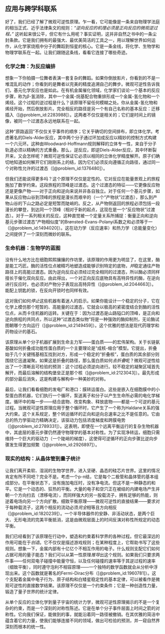 ## 应用与跨学科联系

好了，我们已经了解了微观可逆性原理。乍一看，它可能像是一条来自物理学法庭的相当正式、近乎法律条文的规则：*“逆向反应的机理必须是正向反应的微观逆过程。”* 这听起来很公平，但它有什么用呢？事实证明，这并非自然之书中的一条尘封条款。它是我们拥有的最强大、最优美简洁的工具之一，用以理解世界如何运作，从化学家烧瓶中分子的舞蹈到恒星的核心。它是一条金线，将化学、生物学和物理学联系在一起。让我们跟随这条线，看看它连接了哪些奇迹。

### 化学之舞：为反应编排

想象一下你拍摄一位舞者表演一套复杂的舞蹈。如果你倒放影片，你看到的不是一堆混乱的动作；你看到的是舞者以完美的精度追溯自己的舞步。微观可逆性告诉我们，基元化学反应也是如此。在有机金属催化领域，化学家们谈论一个基本的反应步骤，称为$\beta$-氢消除，其中一个金属-烷基配合物重排形成一个金属-氢化物和一个烯烃。这个过程的逆过程是什么？该原理不留任何模糊之处。你从金属-氢化物和烯烃开始，然后倒放影片。完全相反的路径是另一个有自己名称的基本反应：迁移插入（[@problem_id:2283988]）。这两者不仅仅是相关的；它们是时间上的镜像，被同一个过渡态永远地联系在一起。

这种“原路返回”不仅仅关乎事件的顺序；它关乎确切的空间排布，即立体化学。考虑著名的Diels-Alder反应，其中两个分子通过环加成反应以精妙的控制方式构建一个六元环。这种由Woodward-Hoffmann规则解释的立体专一性，来自于分子轨道必须以精确的方式重叠。那么，逆反应，即逆Diels-Alder反应，其中环断裂开来，又会怎样呢？微观可逆性保证它必须以相同的立体化学精度解开。原子们确切地知道如何解开它们刚刚系上的结，因为它们必须反向遵循正向路径，通过同一个对称性允许的过渡态（[@problem_id:1376480]）。

但我们还能说得更多吗？这个原理不仅仅是定性的。它对反应在能量景观上的旅程施加了数学约束。这段旅程的顶峰是过渡态。这个过渡态的特征——它更像反应物还是更像产物——对于正向和逆向来说并非各自独立。对于任何一个基元步骤，如果从反应物山谷到顶峰的旅程是漫长而艰辛的（一个“产物状”过渡态），那么到产物山谷的下山之路必定是短暂而陡峭的。反之，从产物侧返回的旅程必须包括一段漫长的攀登，到达同一个顶峰（相对于新的起点，这现在是一个“反应物状”过渡态）。对于一系列相关的反应，这种直觉被一个定量关系所捕捉：衡量正向和逆向基元步骤过渡态“产物相似度”的Brønsted-Evans-Polanyi系数之和必须等于一（[@problem_id:1494020]）。这在动力学（反应速率）和热力学（总能量变化）之间提供了一个深刻而微妙的联系。

### 生命机器：生物学的蓝图

没有什么地方比在细胞熙熙攘攘的作坊里，该原理的作用更为明显了，在这里，酶是能工巧匠。酶的活性位点被精巧地塑造成能够识别特定的底物，*并*稳定通往产物路径上的高能过渡态。因为逆向反应必须经过完全相同的过渡态，所以酶必须同样擅长于催化双向反应。由此得出，一个对正向反应底物具有高特异性的酶，在逆向进行反应时，也必须对产物分子表现出高特异性（[@problem_id:2044663]）。能配上钥匙的锁，在反向开锁时也同样有效。

这对我们如何*停止*这些机器有着迷人的启示。如果你能设计一个稳定的分子，它在化学上模仿那个短暂的、高能量的过渡态，它就会以极高的紧密度结合到酶的活性位点，从而卡住机器的运转。关键在于：因为过渡态是山路隘口的顶峰，是正向和逆向旅程的共同点，所以这种“过渡态类似物”将是一种强效的酶抑制剂，无论酶试图朝哪个方向运行（[@problem_id:2149459]）。这个优雅的想法是现代药理学和药物设计的基石。

该原理从单个分子机器扩展到生命主力军——蛋白质——的宏伟架构。关于长链氨基酸如何折叠成功能性蛋白质的一个主要理论是“成核-缩合”模型。它提出，折叠始于几个关键残基相互找到对方，形成一个稳定的“折叠核”，蛋白质的其余部分则围绕它迅速凝聚。如果这是折叠的路径，那么蛋白质如何*去折叠*呢？微观可逆性给出了一个清晰且可检验的预测：这个过程必须逆向进行。较不稳定的凝聚区域首先解开，而最后溶解的结构堡垒正是那个核（[@problem_id:2123043]）。最先形成的部分最后消失，这是构建与解构中一种美妙的对称。

最后，让我们看看细胞的发电厂和港口：膜转运蛋白。这些是嵌入在细胞膜中的小型蛋白质机器，它们执行一个循环，泵送离子和分子以产生生命所必需的电化学梯度。循环中的每一步——结合底物、改变构象、释放底物——都是一个可逆的基元过程。当微观可逆性原理应用于整个循环时，它产生了一个称为Haldane关系的强大约束。这个关系规定，整个转运循环的正向和逆向总速率之比不是任意的。它由总的热力学驱动力精确决定，该驱动力包括浓度梯度和跨膜电势（[@problem_id:2789331]）。这表明，即使在一个远离平衡运行的复杂生物机器中，其底层的基元步骤仍然遵守物理学的基本对称性。为了实现净转运，细胞只需维持一个巨大的驱动力（一个陡峭的梯度），这使得可逆循环的正向步骤比逆向步骤发生得更加频繁（[@problem_id:2926897]）。

### 现实的结构：从晶体管到量子统计

让我们离开柔软、湿润的生物学世界，进入坚硬、晶态的硅芯片世界。这里的情况肯定有所不同吧？完全不是。考虑一个p-n结，它是每个二极管和晶体管的基本组成部分。在平衡状态下，没有施加电压时，没有净电流。但这不是一种静态的和平。它是一个动态的、狂热的平衡。大量的电子和空穴正在被结的内建电场产生并朝一个方向扫去（漂移电流），而同样强大的另一股载流子，拥有足够的热能，则逆着电场向另一个方向扩散。细致平衡原理——微观可逆性的直接结果——要求对于每种载流子，这两个相反的流动必须*完全*相等且方向相反（[@problem_id:1820239]）。一个半导体器件的安静、非活动状态，是两个巨大、无形电流的完美平衡抵消，这是由微观层面上的时间反演对称性所规定的动态平衡。

我们已经看到了该原理在行动中，塑造和约束着科学界的各种过程。但它最深远的作用可能在于*创造*。它不仅仅是描述游戏规则；在某种程度上，它帮助书写了这些规则。想象一下，金属内部有十亿亿个不相互作用的电子。什么规则支配它们如何占据可用的量子能态？我们可以从第一性原理*推导*出这个规则。如果我们只要求两件事——任何双电子碰撞中能量守恒，以及任何碰撞的速率等于其逆过程的速率（细致平衡），同时遵守泡利不相容原理——一个独特的数学函数就会从分析中浮现出来。这个函数就是著名的Fermi-Dirac分布（[@problem_id:1960781]）。这个支配着金属中电子行为、原子结构和白矮星稳定性的基本定律，可以被看作是微观可逆性的直接数学结果。该原理不仅仅是一个约束条件；它是一种创造性力量，锻造了量子世界的统计定律。

从单个反应的立体化学到量子宇宙的统计力学，微观可逆性原理揭示的不是一个复杂的约束，而是一个深刻的对称性陈述。它是在单个分子事件层面上时间之箭的对称性。它向我们保证，能做到的事，就能沿着同一路径被撤销。在其优雅的简洁中蕴含着它的力量，使我们能够连接不同的领域，做出可检验的预测，并一窥自然界深刻而根本的统一性。